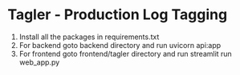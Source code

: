 # Tagler - Production Log Tagging

1. Install all the packages in requirements.txt
2. For backend goto backend directory and run uvicorn api:app
3. For frontend goto frontend/tagler directory and run streamlit run web_app.py
